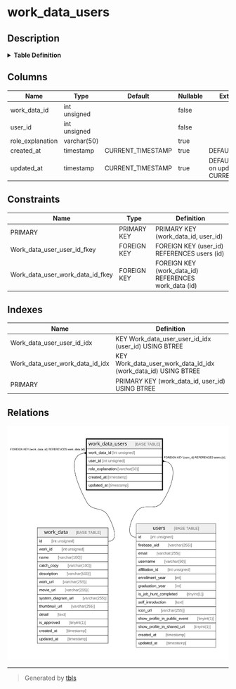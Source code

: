 # work_data_users

## Description

<details>
<summary><strong>Table Definition</strong></summary>

```sql
CREATE TABLE `work_data_users` (
  `work_data_id` int unsigned NOT NULL,
  `user_id` int unsigned NOT NULL,
  `role_explanation` varchar(50) COLLATE utf8mb4_general_ci DEFAULT NULL,
  `created_at` timestamp NULL DEFAULT CURRENT_TIMESTAMP,
  `updated_at` timestamp NULL DEFAULT CURRENT_TIMESTAMP ON UPDATE CURRENT_TIMESTAMP,
  PRIMARY KEY (`work_data_id`,`user_id`),
  KEY `Work_data_user_user_id_idx` (`user_id`),
  KEY `Work_data_user_work_data_id_idx` (`work_data_id`),
  CONSTRAINT `Work_data_user_user_id_fkey` FOREIGN KEY (`user_id`) REFERENCES `users` (`id`) ON DELETE RESTRICT ON UPDATE CASCADE,
  CONSTRAINT `Work_data_user_work_data_id_fkey` FOREIGN KEY (`work_data_id`) REFERENCES `work_data` (`id`) ON DELETE RESTRICT ON UPDATE CASCADE
) ENGINE=InnoDB DEFAULT CHARSET=utf8mb4 COLLATE=utf8mb4_general_ci
```

</details>

## Columns

| Name | Type | Default | Nullable | Extra Definition | Children | Parents | Comment |
| ---- | ---- | ------- | -------- | ---------------- | -------- | ------- | ------- |
| work_data_id | int unsigned |  | false |  |  | [work_data](work_data.md) |  |
| user_id | int unsigned |  | false |  |  | [users](users.md) |  |
| role_explanation | varchar(50) |  | true |  |  |  |  |
| created_at | timestamp | CURRENT_TIMESTAMP | true | DEFAULT_GENERATED |  |  |  |
| updated_at | timestamp | CURRENT_TIMESTAMP | true | DEFAULT_GENERATED on update CURRENT_TIMESTAMP |  |  |  |

## Constraints

| Name | Type | Definition |
| ---- | ---- | ---------- |
| PRIMARY | PRIMARY KEY | PRIMARY KEY (work_data_id, user_id) |
| Work_data_user_user_id_fkey | FOREIGN KEY | FOREIGN KEY (user_id) REFERENCES users (id) |
| Work_data_user_work_data_id_fkey | FOREIGN KEY | FOREIGN KEY (work_data_id) REFERENCES work_data (id) |

## Indexes

| Name | Definition |
| ---- | ---------- |
| Work_data_user_user_id_idx | KEY Work_data_user_user_id_idx (user_id) USING BTREE |
| Work_data_user_work_data_id_idx | KEY Work_data_user_work_data_id_idx (work_data_id) USING BTREE |
| PRIMARY | PRIMARY KEY (work_data_id, user_id) USING BTREE |

## Relations

![er](work_data_users.svg)

---

> Generated by [tbls](https://github.com/k1LoW/tbls)
